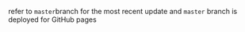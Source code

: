 refer to `master`branch for the most recent update and `master` branch is deployed for GitHub pages
